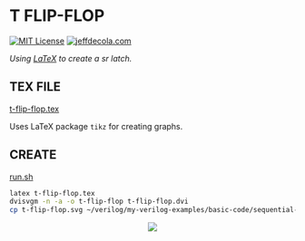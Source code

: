 # T FLIP-FLOP

[![MIT License](http://img.shields.io/:license-mit-blue.svg)](http://jeffdecola.mit-license.org)
[![jeffdecola.com](https://img.shields.io/badge/website-jeffdecola.com-blue)](https://jeffdecola.com)

_Using
[LaTeX](https://github.com/JeffDeCola/my-cheat-sheets/tree/master/software/development/languages/latex-cheat-sheet/)
to create a sr latch._

## TEX FILE

[t-flip-flop.tex](https://github.com/JeffDeCola/my-latex-renders/blob/master/mathematics/applied/electrical-engineering/logic/t-flip-flop/t-flip-flop.tex)

Uses LaTeX package `tikz` for creating graphs.

## CREATE

[run.sh](https://github.com/JeffDeCola/my-latex-renders/blob/master/mathematics/applied/electrical-engineering/logic/t-flip-flop/run.sh)

```bash
latex t-flip-flop.tex
dvisvgm -n -a -o t-flip-flop t-flip-flop.dvi
cp t-flip-flop.svg ~/verilog/my-verilog-examples/basic-code/sequential-logic/t_flip_flop/svgs/.
```

<p align="center">
    <img src="t-flip-flop.svg"
    align="middle"
</p>
